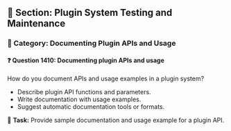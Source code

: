 ## 📘 Section: Plugin System Testing and Maintenance  
### 🔹 Category: Documenting Plugin APIs and Usage  
#### ❓ Question 1410: Documenting plugin APIs and usage

How do you document APIs and usage examples in a plugin system?

- Describe plugin API functions and parameters.
- Write documentation with usage examples.
- Suggest automatic documentation tools or formats.

🔧 **Task:** Provide sample documentation and usage example for a plugin API.
